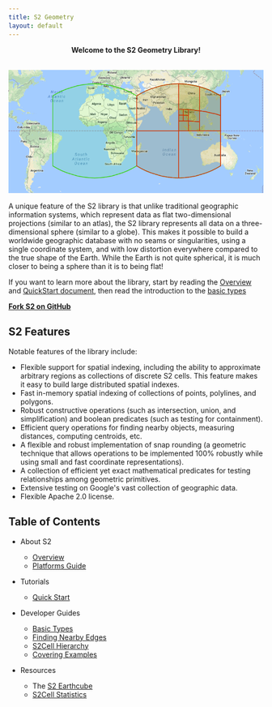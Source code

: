 ```yaml
---
title: S2 Geometry
layout: default
---
```


<center><b>Welcome to the S2 Geometry Library!</b></center>
<br/>

![](/img/s2hierarchy.gif)

A unique feature of the S2 library is that unlike traditional
geographic information systems, which represent data as flat
two-dimensional projections (similar to an atlas), the S2
library represents all data on a three-dimensional sphere
(similar to a globe). This makes it possible to build a worldwide
geographic database with no seams or singularities, using a
single coordinate system, and with low distortion everywhere 
compared to the true shape of the Earth. While the Earth is
not quite spherical, it is much closer to being a sphere
than it is to being flat!

If you want to learn more about the library, start by reading the
[Overview](about/overview) and
[QuickStart document](devguide/cpp/quickstart), then read the
introduction to the [basic types](devguide/basic_types)

**<a href="https://github.com/google/s2geometry" target="_blank">
Fork S2 on GitHub</a>**

## S2 Features

Notable features of the library include:

* Flexible support for spatial indexing, including the ability
  to approximate arbitrary regions as collections of discrete
  S2 cells. This feature makes it easy to build large distributed
  spatial indexes.
* Fast in-memory spatial indexing of collections of points,
  polylines, and polygons.
* Robust constructive operations (such as intersection, union, and
  simplification) and boolean predicates (such as testing for
  containment).
* Efficient query operations for finding nearby objects, measuring
  distances, computing centroids, etc.
* A flexible and robust implementation of snap rounding (a geometric
  technique that allows operations to be implemented 100% robustly
  while using small and fast coordinate representations).
* A collection of efficient yet exact mathematical predicates for
  testing relationships among geometric primitives.
* Extensive testing on Google's vast collection of geographic data.
* Flexible Apache 2.0 license.

## Table of Contents

* About S2
    * [Overview](about/overview)
    * [Platforms Guide](about/platforms)

* Tutorials
    * [Quick Start](devguide/cpp/quickstart)

* Developer Guides
    * [Basic Types](devguide/basic_types)
    * [Finding Nearby Edges](devguide/s2closestedgequery)
    * [S2Cell Hierarchy](devguide/s2cell_hierarchy)
    * [Covering Examples](devguide/examples/coverings) 
    
* Resources
     * The [S2 Earthcube](resources/earthcube)
     * [S2Cell Statistics](resources/s2cell_statistics)
    

